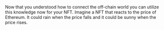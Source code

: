 Now that you understood how to connect the off-chain world you can utilize this knowledge now for your NFT. Imagine a NFT that reacts to the price of Ethereum. It could rain when the price falls and it could be sunny when the price rises.
